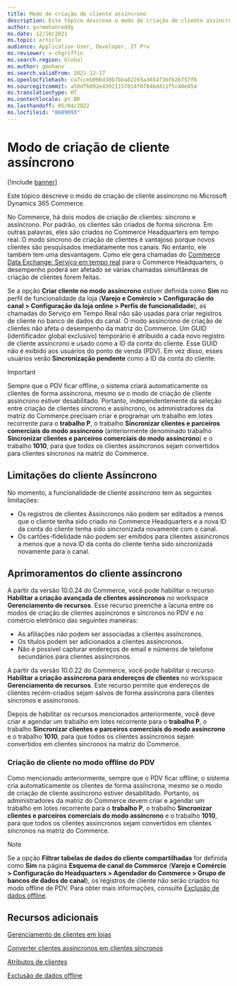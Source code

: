 ```yaml
---
title: Modo de criação de cliente assíncrono
description: Este tópico descreve o modo de criação de cliente assíncrono no Microsoft Dynamics 365 Commerce.
author: gvrmohanreddy
ms.date: 12/10/2021
ms.topic: article
audience: Application User, Developer, IT Pro
ms.reviewer: v-chgriffin
ms.search.region: Global
ms.author: gmohanv
ms.search.validFrom: 2021-12-17
ms.openlocfilehash: ca7cceb066d30b7bba82265a3654f3bfb26f57f6
ms.sourcegitcommit: a58dfb892e43921157014f0784bd411f5c40e454
ms.translationtype: HT
ms.contentlocale: pt-BR
ms.lasthandoff: 05/04/2022
ms.locfileid: "8689093"
---
```

# <a name="asynchronous-customer-creation-mode"></a>Modo de criação de cliente assíncrono

[!include [banner](includes/banner.md)]

Este tópico descreve o modo de criação de cliente assíncrono no Microsoft Dynamics 365 Commerce.

No Commerce, há dois modos de criação de clientes: síncrono e assíncrono. Por padrão, os clientes são criados de forma síncrona. Em outras palavras, eles são criados no Commerce Headquarters em tempo real. O modo síncrono de criação de clientes é vantajoso porque novos clientes são pesquisados imediatamente nos canais. No entanto, ele também tem uma desvantagem. Como ele gera chamadas do [Commerce Data Exchange: Serviço em tempo real](dev-itpro/define-retail-channel-communications-cdx.md#realtime-service) para o Commerce Headquarters, o desempenho poderá ser afetado se várias chamadas simultâneas de criação de clientes forem feitas.

Se a opção **Criar cliente no modo assíncrono** estiver definida como **Sim** no perfil de funcionalidade da loja (**Varejo e Comércio \> Configuração do canal \> Configuração da loja online \> Perfis de funcionalidade**), as chamadas do Serviço em Tempo Real não são usadas para criar registros de cliente no banco de dados do canal. O modo assíncrono de criação de clientes não afeta o desempenho da matriz do Commerce. Um GUID (identificador global exclusivo) temporário é atribuído a cada novo registro de cliente assíncrono e usado como a ID da conta do cliente. Esse GUID não é exibido aos usuários do ponto de venda (PDV). Em vez disso, esses usuários verão **Sincronização pendente** como a ID da conta do cliente.

> [!IMPORTANT]
> Sempre que o PDV ficar offline, o sistema criará automaticamente os clientes de forma assíncrona, mesmo se o modo de criação de cliente assíncrono estiver desabilitado. Portanto, independentemente da seleção entre criação de clientes síncrono e assíncrono, os administradores da matriz do Commerce precisam criar e programar um trabalho em lotes recorrente para o **trabalho P**, o trabalho **Sincronizar clientes e parceiros comerciais do modo assíncrono** (anteriormente denominado trabalho **Sincronizar clientes e parceiros comerciais do modo assíncrono**) e o trabalho **1010**, para que todos os clientes assíncronos sejam convertidos para clientes síncronos na matriz do Commerce.

## <a name="async-customer-limitations"></a>Limitações do cliente Assíncrono

No momento, a funcionalidade de cliente assíncrono tem as seguintes limitações:

- Os registros de clientes Assíncronos não podem ser editados a menos que o cliente tenha sido criado no Commerce Headquarters e a nova ID da conta do cliente tenha sido sincronizada novamente com o canal.
- Os cartões-fidelidade não podem ser emitidos para clientes assíncronos a menos que a nova ID da conta do cliente tenha sido sincronizada novamente para o canal.

## <a name="async-customer-enhancements"></a>Aprimoramentos do cliente assíncrono

A partir da versão 10.0.24 do Commerce, você pode habilitar o recurso **Habilitar a criação avançada de clientes assíncronos** no workspace **Gerenciamento de recursos**. Esse recurso preenche a lacuna entre os modos de criação de clientes assíncronos e síncronos no PDV e no comércio eletrônico das seguintes maneiras:

- As afiliações não podem ser associadas a clientes assíncronos.
- Os títulos podem ser adicionados a clientes assíncronos.
- Não é possível capturar endereços de email e números de telefone secundários para clientes assíncronos.

A partir da versão 10.0.22 do Commerce, você pode habilitar o recurso **Habilitar a criação assíncrona para endereços de clientes** no workspace **Gerenciamento de recursos**. Este recurso permite que endereços de clientes recém-criados sejam salvos de forma assíncrona para clientes síncronos e assíncronos.

Depois de habilitar os recursos mencionados anteriormente, você deve criar e agendar um trabalho em lotes recorrente para o **trabalho P**, o trabalho **Sincronizar clientes e parceiros comerciais do modo assíncrono** e o trabalho **1010**, para que todos os clientes assíncronos sejam convertidos em clientes síncronos na matriz do Commerce.

### <a name="customer-creation-in-pos-offline-mode"></a>Criação de cliente no modo offline do PDV

Como mencionado anteriormente, sempre que o PDV ficar offline, o sistema cria automaticamente os clientes de forma assíncrona, mesmo se o modo de criação de cliente assíncrono estiver desabilitado. Portanto, os administradores da matriz do Commerce devem criar e agendar um trabalho em lotes recorrente para o **trabalho P**, o trabalho **Sincronizar clientes e parceiros comerciais do modo assíncrono** e o trabalho **1010**, para que todos os clientes assíncronos sejam convertidos em clientes síncronos na matriz do Commerce.

> [!NOTE]
> Se a opção **Filtrar tabelas de dados do cliente compartilhadas** for definida como **Sim** na página **Esquema de canal do Commerce** (**Varejo e Comércio \> Configuração do Headquarters \> Agendador do Commerce \> Grupo de bancos de dados do canal**), os registros de cliente não serão criados no modo offline de PDV. Para obter mais informações, consulte [Exclusão de dados offline](dev-itpro/implementation-considerations-cdx.md#offline-data-exclusion).

## <a name="additional-resources"></a>Recursos adicionais

[Gerenciamento de clientes em lojas](customer-mgmt-stores.md)

[Converter clientes assíncronos em clientes síncronos](convert-async-to-sync.md)

[Atributos de clientes](dev-itpro/customer-attributes.md)

[Exclusão de dados offline](dev-itpro/implementation-considerations-cdx.md#offline-data-exclusion)
